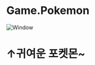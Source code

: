 # Game.Pokemon
<img alt="Window" src="https://avatars.githubusercontent.com/u/60810332?v=4"/>
<h1>↑귀여운 포켓몬~</h1>
